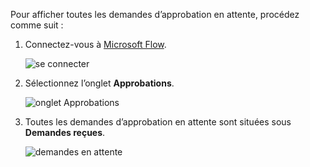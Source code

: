 Pour afficher toutes les demandes d’approbation en attente, procédez comme suit :

1. Connectez-vous à [Microsoft Flow](https://flow.microsoft.com).
   
    ![se connecter](includes/media/modern-approvals/sign-in.png)
2. Sélectionnez l’onglet **Approbations**.
   
    ![onglet Approbations](includes/media/modern-approvals/approvals-tab.png)
3. Toutes les demandes d’approbation en attente sont situées sous **Demandes reçues**.
   
    ![demandes en attente](includes/media/modern-approvals/pending-requests.png)

